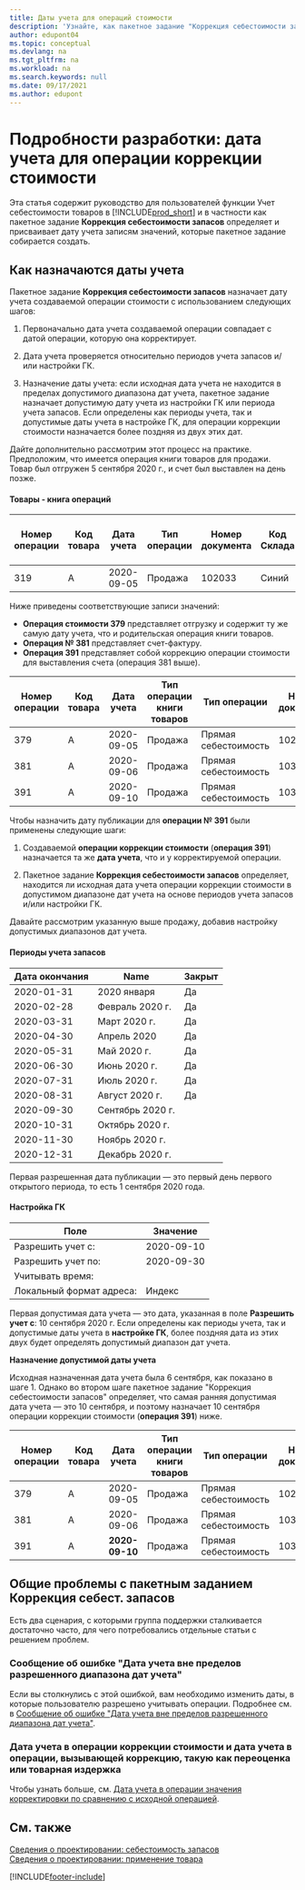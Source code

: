 ```yaml
---
title: Даты учета для операций стоимости
description: 'Узнайте, как пакетное задание "Коррекция себестоимости запасов" идентифицирует и назначает дату учета операциям стоимости, которые пакетное задание собирается создать.'
author: edupont04
ms.topic: conceptual
ms.devlang: na
ms.tgt_pltfrm: na
ms.workload: na
ms.search.keywords: null
ms.date: 09/17/2021
ms.author: edupont
---
```

# <a name="design-details-posting-date-on-adjustment-value-entry"></a>Подробности разработки: дата учета для операции коррекции стоимости

Эта статья содержит руководство для пользователей функции Учет себестоимости товаров в [!INCLUDE[prod_short](includes/prod_short.md)] и в частности как пакетное задание **Коррекция себестоимости запасов** определяет и присваивает дату учета записям значений, которые пакетное задание собирается создать.

## <a name="how-posting-dates-are-assigned"></a>Как назначаются даты учета

Пакетное задание **Коррекция себестоимости запасов** назначает дату учета создаваемой операции стоимости с использованием следующих шагов:  

1. Первоначально дата учета создаваемой операции совпадает с датой операции, которую она корректирует.  

2. Дата учета проверяется относительно периодов учета запасов и/или настройки ГК.  

3. Назначение даты учета: если исходная дата учета не находится в пределах допустимого диапазона дат учета, пакетное задание назначает допустимую дату учета из настройки ГК или периода учета запасов. Если определены как периоды учета, так и допустимые даты учета в настройке ГК, для операции коррекции стоимости назначается более поздняя из двух этих дат.  

Дайте дополнительно рассмотрим этот процесс на практике. Предположим, что имеется операция книги товаров для продажи. Товар был отгружен 5 сентября 2020 г., и счет был выставлен на день позже.  

#### <a name="item-ledger-entry"></a>Товары - книга операций

|Номер операции  |Код товара  |Дата учета  |Тип операции  | Номер документа |Код Склада  |количество;  |Сумма себестоимости (факт.)  |Кол-во по выст. счетам  |Остаток  |
|---------|---------|---------|---------|---------|---------|---------|---------|---------|---------|
|319     |А         |2020-09-05     |  Продажа       |102033     |  Синий       | -1    |    -11     |-1     |    0     |

Ниже приведены соответствующие записи значений:

- **Операция стоимости 379** представляет отгрузку и содержит ту же самую дату учета, что и родительская операция книги товаров.  
- **Операция № 381** представляет счет-фактуру.  
- **Операция 391** представляет собой коррекцию операции стоимости для выставления счета (операция 381 выше).  

|Номер операции  |Код товара  |Дата учета  |Тип операции книги товаров  |Тип операции  |Номер документа  |Номер товарной операции  |Код Склада  |Кол-во в товарной операции  |Кол-во по выст. счетам  |Сумма себестоимости (факт.)  |Сумма себестоимости (ожид.)  |Коррекция  |Применяемая операция  |Код источника  |
|---------|---------|---------|---------|---------|---------|---------|---------|---------|---------|--------|---------|---------|---------|---------|
|379     |  А       |    2020-09-05     |    Продажа     | Прямая себестоимость   | 102033        |319     | Синий        | -1       |0         |  0       |     -10   |Нет   |0    |Продажи          |
|381     |  А       |    2020-09-06     |    Продажа     | Прямая себестоимость   | 103022        |319     | Синий        |  0       |-1        |-10       |    10     | Нет  |0      |       Продажи   |
|391     |  А       |    2020-09-10     |    Продажа     | Прямая себестоимость   | 103022        |319     | Синий        |  0       |0         |-1        |    0     |Да   |    181   | КОРРЗАП   |

Чтобы назначить дату публикации для **операции № 391** были применены следующие шаги:

1. Создаваемой **операции коррекции стоимости** (**операция 391**) назначается та же **дата учета**, что и у корректируемой операции.

2. Пакетное задание **Коррекция себестоимости запасов** определяет, находится ли исходная дата учета операции коррекции стоимости в допустимом диапазоне дат учета на основе периодов учета запасов и/или настройки ГК.  

Давайте рассмотрим указанную выше продажу, добавив настройку допустимых диапазонов дат учета.  
  
#### <a name="inventory-periods"></a>Периоды учета запасов

|Дата окончания  |Name  |Закрыт  |
|---------|---------|---------|
|2020-01-31     |2020 января      |  Да    |
|2020-02-28     |Февраль 2020 г.     |  Да    |
|2020-03-31     |Март 2020 г.        |  Да    |
|2020-04-30     |Апрель 2020        |  Да    |
|2020-05-31     |Май 2020 г.        |  Да    |
|2020-06-30     |Июнь 2020 г.       |  Да    |
|2020-07-31     |Июль 2020 г.        |  Да    |
|2020-08-31     |Август 2020 г.     |  Да    |
|2020-09-30     |Сентябрь 2020 г.  |         |
|2020-10-31     |Октябрь 2020 г.    |         |
|2020-11-30     |Ноябрь 2020 г.   |         |
|2020-12-31     |Декабрь 2020 г.   |         |

Первая разрешенная дата публикации — это первый день первого открытого периода, то есть 1 сентября 2020 года.  

#### <a name="general-ledger-setup"></a>Настройка ГК

|Поле|Значение  |
|---------|---------|
|Разрешить учет с:  |  2020-09-10      |
|Разрешить учет по:    |  2020-09-30      |
|Учитывать время:       |         |
|Локальный формат адреса:|   Индекс      |  

Первая допустимая дата учета — это дата, указанная в поле **Разрешить учет с**: 10 сентября 2020 г. Если определены как периоды учета, так и допустимые даты учета в **настройке ГК**, более поздняя дата из этих двух будет определять допустимый диапазон дат учета.  

**Назначение допустимой даты учета**  

Исходная назначенная дата учета была 6 сентября, как показано в шаге 1. Однако во втором шаге пакетное задание "Коррекция себестоимости запасов" определяет, что самая ранняя допустимая дата учета — это 10 сентября, и поэтому назначает 10 сентября операции коррекции стоимости (**операция 391**) ниже.  


|Номер операции  |Код товара  |Дата учета  |Тип операции книги товаров  |Тип операции  |Номер документа  |Номер товарной операции  |Код Склада  |Кол-во в товарной операции  |Кол-во по выст. счетам  |Сумма себестоимости (факт.)  |Сумма себестоимости (ожид.)  |Коррекция  |Применяемая операция  |Код источника  |
|---------|---------|---------|---------|---------|---------|---------|---------|---------|---------|---------|---------|---------|---------|---------|
|379     |  А       |    2020-09-05     |    Продажа     | Прямая себестоимость   | 102033        |319     | Синий        | -1       |0         |  0       |     -10   |Нет   |0    |Продажи          |
|381     |  А       |    2020-09-06     |    Продажа     | Прямая себестоимость   | 103022        |319     | Синий        |  0       |-1        |-10       |    10     | Нет  |0      |       Продажи   |
|391     |  А       |    **2020-09-10**     |    Продажа     | Прямая себестоимость   | 103022        |319     | Синий        |  0       |0         |-1        |    0     |Да   |    181   | КОРРЗАП   |

## <a name="common-problems-with-the-adjust-cost---item-entries-batch-job"></a>Общие проблемы с пакетным заданием Коррекция себест. запасов

Есть два сценария, с которыми группа поддержки сталкивается достаточно часто, для чего потребовались отдельные статьи с решением проблем.

### <a name="error-message-posting-date-is-not-within-your-range-of-allowed-posting-dates"></a>Сообщение об ошибке "Дата учета вне пределов разрешенного диапазона дат учета"

Если вы столкнулись с этой ошибкой, вам необходимо изменить даты, в которые пользователю разрешено учитывать операции. Подробнее см. в [Сообщение об ошибке "Дата учета вне пределов разрешенного диапазона дат учета"](design-details-inventory-adjustment-value-entry-allowed-posting-dates.md).

### <a name="posting-date-on-adjustment-value-entry-versus-posting-date-on-entry-causing-the-adjustment-such-as-revaluation-or-item-charge"></a>Дата учета в операции коррекции стоимости и дата учета в операции, вызывающей коррекцию, такую как переоценка или товарная издержка

Чтобы узнать больше, см. [Дата учета в операции значения корректировки по сравнению с исходной операцией](design-details-inventory-adjustment-value-entry-source-entry.md).

## <a name="see-also"></a>См. также

[Сведения о проектировании: себестоимость запасов](design-details-inventory-costing.md)  
[Сведения о проектировании: применение товара](design-details-item-application.md)  

[!INCLUDE[footer-include](includes/footer-banner.md)]
